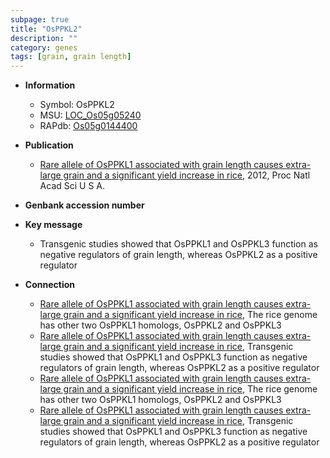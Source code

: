 ```yaml
---
subpage: true
title: "OsPPKL2"
description: ""
category: genes
tags: [grain, grain length]
---
```


* **Information**  
    + Symbol: OsPPKL2  
    + MSU: [LOC_Os05g05240](http://rice.plantbiology.msu.edu/cgi-bin/ORF_infopage.cgi?orf=LOC_Os05g05240)  
    + RAPdb: [Os05g0144400](http://rapdb.dna.affrc.go.jp/viewer/gbrowse_details/irgsp1?name=Os05g0144400)  

* **Publication**  
    + [Rare allele of OsPPKL1 associated with grain length causes extra-large grain and a significant yield increase in rice](http://www.ncbi.nlm.nih.gov/pubmed?term=Rare+allele+of+OsPPKL1+associated+with+grain+length+causes+extra-large+grain+and+a+significant+yield+increase+in+rice%5BTitle%5D), 2012, Proc Natl Acad Sci U S A.

* **Genbank accession number**  

* **Key message**  
    + Transgenic studies showed that OsPPKL1 and OsPPKL3 function as negative regulators of grain length, whereas OsPPKL2 as a positive regulator

* **Connection**  
    + [Rare allele of OsPPKL1 associated with grain length causes extra-large grain and a significant yield increase in rice](http://www.ncbi.nlm.nih.gov/pubmed?term=Rare+allele+of+OsPPKL1+associated+with+grain+length+causes+extra-large+grain+and+a+significant+yield+increase+in+rice%5BTitle%5D), The rice genome has other two OsPPKL1 homologs, OsPPKL2 and OsPPKL3
    + [Rare allele of OsPPKL1 associated with grain length causes extra-large grain and a significant yield increase in rice](http://www.ncbi.nlm.nih.gov/pubmed?term=Rare+allele+of+OsPPKL1+associated+with+grain+length+causes+extra-large+grain+and+a+significant+yield+increase+in+rice%5BTitle%5D), Transgenic studies showed that OsPPKL1 and OsPPKL3 function as negative regulators of grain length, whereas OsPPKL2 as a positive regulator
    + [Rare allele of OsPPKL1 associated with grain length causes extra-large grain and a significant yield increase in rice](http://www.ncbi.nlm.nih.gov/pubmed?term=Rare+allele+of+OsPPKL1+associated+with+grain+length+causes+extra-large+grain+and+a+significant+yield+increase+in+rice%5BTitle%5D), The rice genome has other two OsPPKL1 homologs, OsPPKL2 and OsPPKL3
    + [Rare allele of OsPPKL1 associated with grain length causes extra-large grain and a significant yield increase in rice](http://www.ncbi.nlm.nih.gov/pubmed?term=Rare+allele+of+OsPPKL1+associated+with+grain+length+causes+extra-large+grain+and+a+significant+yield+increase+in+rice%5BTitle%5D), Transgenic studies showed that OsPPKL1 and OsPPKL3 function as negative regulators of grain length, whereas OsPPKL2 as a positive regulator



